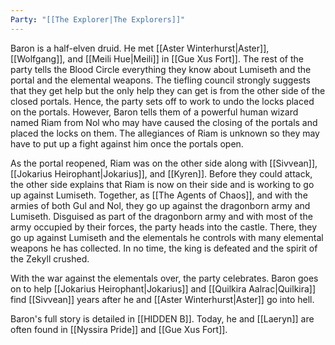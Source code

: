 ```yaml
---
Party: "[[The Explorer|The Explorers]]"
---
```

Baron is a half-elven druid. He met [[Aster Winterhurst|Aster]], [[Wolfgang]], and [[Meili Hue|Meili]] in [[Gue Xus Fort]]. The rest of the party tells the Blood Circle everything they know about Lumiseth and the portal and the elemental weapons. The tiefling council strongly suggests that they get help but the only help they can get is from the other side of the closed portals. Hence, the party sets off to work to undo the locks placed on the portals. However, Baron tells them of a powerful human wizard named Riam from Nol who may have caused the closing of the portals and placed the locks on them. The allegiances of Riam is unknown so they may have to put up a fight against him once the portals open. 

As the portal reopened, Riam was on the other side along with [[Sivvean]], [[Jokarius Heirophant|Jokarius]], and [[Kyren]]. Before they could attack, the other side explains that Riam is now on their side and is working to go up against Lumiseth. Together, as [[The Agents of Chaos]], and with the armies of both Gul and Nol, they go up against the dragonborn army and Lumiseth. Disguised as part of the dragonborn army and with most of the army occupied by their forces, the party heads into the castle. There, they go up against Lumiseth and the elementals he controls with many elemental weapons he has collected. In no time, the king is defeated and the spirit of the Zekyll crushed.

With the war against the elementals over, the party celebrates. Baron goes on to help [[Jokarius Heirophant|Jokarius]] and [[Quilkira Aalrac|Quilkira]] find [[Sivvean]] years after he and [[Aster Winterhurst|Aster]] go into hell.

Baron's full story is detailed in [[HIDDEN B]]. Today, he and [[Laeryn]] are often found in [[Nyssira Pride]] and [[Gue Xus Fort]].